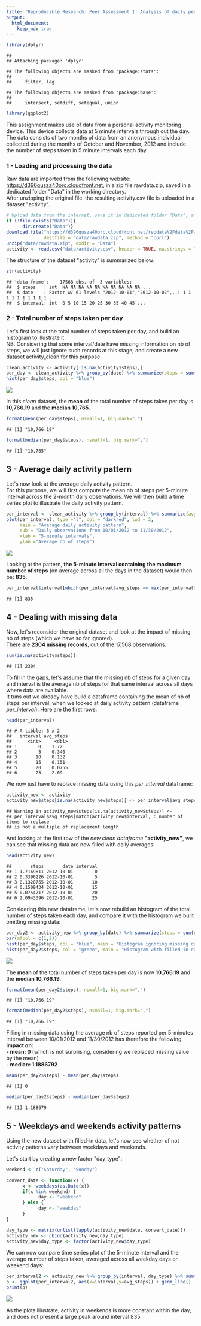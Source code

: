 ```yaml
---
title: "Reproducible Research: Peer Assessment 1  Analysis of daily personal activity"
output: 
  html_document:
    keep_md: true
---
```






```r
library(dplyr)
```

```
## 
## Attaching package: 'dplyr'
```

```
## The following objects are masked from 'package:stats':
## 
##     filter, lag
```

```
## The following objects are masked from 'package:base':
## 
##     intersect, setdiff, setequal, union
```

```r
library(ggplot2)
```

This assignment makes use of data from a personal activity monitoring device. This device collects data at 5 minute intervals through out the day. The data consists of two months of data from an anonymous individual collected during the months of October and November, 2012 and include the number of steps taken in 5 minute intervals each day.  


### 1 - Loading and processing the data


Raw data are imported from the following website: <https://d396qusza40orc.cloudfront.net>, in a zip file rawdata.zip, saved in a dedicated folder "Data" in the working directory.  
After unzipping the original file, the resulting activity.csv file is uploaded in a dataset "activity". 


```r
# Upload data from the internet, save it in dedicated folder "Data", and unzip it
if (!file.exists("Data")){
      dir.create("Data")}
download.file("https://d396qusza40orc.cloudfront.net/repdata%2Fdata%2Factivity.zip",
              destfile = "data/rawdata.zip", method = "curl")
unzip("data/rawdata.zip", exdir = "Data")
activity <- read.csv("data/activity.csv", header = TRUE, na.strings = "NA")
```

The structure of the dataset "activity" is summarized below:


```r
str(activity)
```

```
## 'data.frame':	17568 obs. of  3 variables:
##  $ steps   : int  NA NA NA NA NA NA NA NA NA NA ...
##  $ date    : Factor w/ 61 levels "2012-10-01","2012-10-02",..: 1 1 1 1 1 1 1 1 1 1 ...
##  $ interval: int  0 5 10 15 20 25 30 35 40 45 ...
```
  
### 2 - Total number of steps taken per day

Let's first look at the total number of steps taken per day, and build an histogram to illustrate it.  
NB: Considering that some interval/date have missing information on nb of steps, we will just ignore such records at this stage, and create a new dataset activity_clean for this purpose.


```r
clean_activity <- activity[!is.na(activity$steps),]
per_day <- clean_activity %>% group_by(date) %>% summarize(steps = sum(steps))
hist(per_day$steps, col = "blue")
```

![](Markdown_5-2_files/figure-html/hist-1.png)<!-- -->

In this *clean* dataset, the **mean** of the total number of steps taken per day is **10,766.19** and the **median 10,765**.


```r
format(mean(per_day$steps), nsmall=1, big.mark=",")
```

```
## [1] "10,766.19"
```

```r
format(median(per_day$steps), nsmall=1, big.mark=",")
```

```
## [1] "10,765"
```

## 3 - Average daily activity pattern

Let's now look at the average daily activity pattern.  
For this purpose, we will first compute the mean nb of steps per 5-minute interval across the 2-month daily observations. We will then build a time series plot to illustrate the daily activity pattern.


```r
per_interval <- clean_activity %>% group_by(interval) %>% summarize(avg_steps = mean(steps))
plot(per_interval, type ="l", col = "darkred", lwd = 2,
     main = "Average daily activity pattern",
     sub = "Daily observations from 10/01/2012 to 11/30/2012", 
     xlab = "5-minute intervals",
     ylab ="Average nb of steps")
```

![](Markdown_5-2_files/figure-html/daily_pattern-1.png)<!-- -->

Looking at the pattern, **the 5-minute interval containing the maximum number of steps** (on average across all the days in the dataset) would then be: **835**.


```r
per_interval$interval[which(per_interval$avg_steps == max(per_interval$avg_steps))]
```

```
## [1] 835
```

  
  
## 4 - Dealing with missing data

Now, let's reconsider the original dataset and look at the impact of missing nb of steps (which we have so far ignored).  
There are **2304 missing records**, out of the 17,568 observations.


```r
sum(is.na(activity$steps))
```

```
## [1] 2304
```

To fill in the gaps, let's assume that the missing nb of steps for a given day and interval is the average nb of steps for that same interval across all days where data are available.  
It tuns out we already have build a dataframe containing the mean of nb of steps per interval, when we looked at daily activity pattern (dataframe *per_interval*). Here are the first rows:


```r
head(per_interval)
```

```
## # A tibble: 6 x 2
##   interval avg_steps
##      <int>     <dbl>
## 1        0    1.72  
## 2        5    0.340 
## 3       10    0.132 
## 4       15    0.151 
## 5       20    0.0755
## 6       25    2.09
```

We now just have to replace missing data using this *per_interval* dataframe:


```r
activity_new <- activity
activity_new$steps[is.na(activity_new$steps)] <- per_interval$avg_steps[match(activity_new$interval,per_interval$interval)]
```

```
## Warning in activity_new$steps[is.na(activity_new$steps)] <-
## per_interval$avg_steps[match(activity_new$interval, : number of items to replace
## is not a multiple of replacement length
```

And looking at the first row of the *new clean dataframe* **"activity_new"**, we can see that missing data are now filled with daily averages:


```r
head(activity_new)
```

```
##       steps       date interval
## 1 1.7169811 2012-10-01        0
## 2 0.3396226 2012-10-01        5
## 3 0.1320755 2012-10-01       10
## 4 0.1509434 2012-10-01       15
## 5 0.0754717 2012-10-01       20
## 6 2.0943396 2012-10-01       25
```

Considering this new dataframe, let's now rebuild an histogram of the total number of steps taken each day, and compare it with the histogram we built omitting missing data:


```r
per_day2 <- activity_new %>% group_by(date) %>% summarize(steps = sum(steps))
par(mfcol = c(1,2))
hist(per_day$steps, col = "blue", main = "Histogram ignoring missing data")
hist(per_day2$steps, col = "green", main = "Histogram with filled-in data")
```

![](Markdown_5-2_files/figure-html/hist2-1.png)<!-- -->

The **mean** of the total number of steps taken per day is now **10,766.19** and the **median 10,766.19**.


```r
format(mean(per_day2$steps), nsmall=1, big.mark=",")
```

```
## [1] "10,766.19"
```

```r
format(median(per_day2$steps), nsmall=1, big.mark=",")
```

```
## [1] "10,766.19"
```

Filling in missing data using the average nb of steps reported per 5-minutes interval between 10/01/2012 and 11/30/2012 has therefore the following **impact on:**  
**- mean: 0** (which is not surprising, considering we replaced missing value by the mean)  
**- median: 1.1886792**  


```r
mean(per_day2$steps) - mean(per_day$steps)
```

```
## [1] 0
```

```r
median(per_day2$steps) - median(per_day$steps)
```

```
## [1] 1.188679
```

  
## 5 - Weekdays and weekends activity patterns

Using the new dataset with filled-in data, let's now see whether of not activity patterns vary between weekdays and weekends.

Let's start by creating a new factor "day_type":


```r
weekend <- c("Saturday", "Sunday")

convert_date <- function(x) {
      x <- weekdays(as.Date(x))
      if(x %in% weekend) {
            day <- "weekend"
      } else {
            day <- "weekday"
      }
}

day_type <- matrix(unlist(lapply(activity_new$date, convert_date)))
activity_new <- cbind(activity_new,day_type)
activity_new$day_type <- factor(activity_new$day_type)
```

We can now compare time series plot of the 5-minute interval and the average number of steps taken, averaged across all weekday days or weekend days:



```r
per_interval2 <- activity_new %>% group_by(interval, day_type) %>% summarize(avg_steps = mean(steps))
p <- ggplot(per_interval2, aes(x=interval,y=avg_steps)) + geom_line() + facet_grid(.~day_type)
print(p)
```

![](Markdown_5-2_files/figure-html/unnamed-chunk-4-1.png)<!-- -->


As the plots illustrate, activity in weekends is more constant within the day, and does not present a large peak around interval 835.
